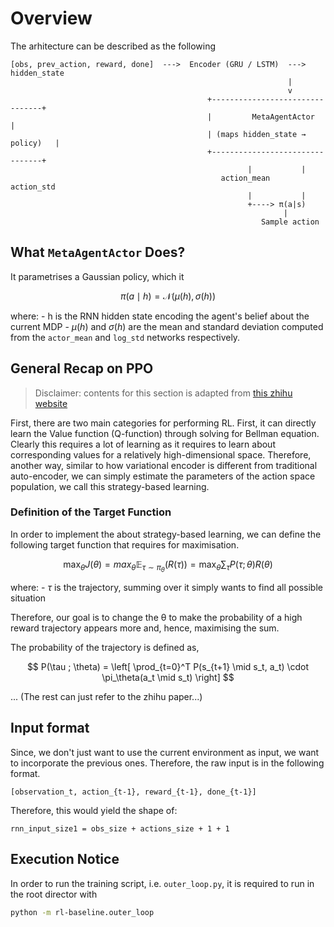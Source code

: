 # Overview

The arhitecture can be described as the following

```
[obs, prev_action, reward, done]  --->  Encoder (GRU / LSTM)  --->  hidden_state
                                                              |
                                                              v
                                            +--------------------------------+
                                            |         MetaAgentActor       |
                                            | (maps hidden_state → policy)   |
                                            +--------------------------------+
                                                     |           |
                                               action_mean     action_std
                                                     |           |
                                                     +----> π(a|s)
                                                             |
                                                        Sample action

```

## What `MetaAgentActor` Does?

It parametrises a Gaussian policy, which it 

$$
\pi(a \mid h) = \mathcal{N}(\mu(h), \sigma(h))
$$

where:
    - h is the RNN hidden state encoding the agent's belief about the current MDP
    - $\mu(h)$ and $\sigma(h)$ are the mean and standard deviation computed from the `actor_mean` and `log_std` networks respectively.


## General Recap on PPO

> Disclaimer: contents for this section is adapted from [this zhihu website](https://zhuanlan.zhihu.com/p/614115887)

First, there are two main categories for performing RL. First, it can directly learn the Value function (Q-function) through solving for Bellman equation. Clearly this requires a lot of learning as it requires to learn about corresponding values for a relatively high-dimensional space. Therefore, another way, similar to how variational encoder is different from traditional auto-encoder, we can simply estimate the parameters of the action space population, we call this strategy-based learning.

### Definition of the Target Function

In order to implement the about strategy-based learning, we can define the following target function that requires for maximisation.

$$
\max_{\theta}{J(\theta)} = max_{\theta} {\mathbb{E}_{\tau \sim \pi_\theta}(R(\tau))} = \max_\theta {\sum_\tau P(\tau; \theta) R(\theta)}
$$

where:
    - $\tau$ is the trajectory, summing over it simply wants to find all possible situation

Therefore, our goal is to change the θ to make the probability of a high reward trajectory appears more and, hence, maximising the sum.

The probability of the trajectory is defined as,

$$
P(\tau ; \theta) = \left[ \prod_{t=0}^T P(s_{t+1} \mid s_t, a_t) \cdot \pi_\theta(a_t \mid s_t) \right]
$$

... (The rest can just refer to the zhihu paper...)

## Input format

Since, we don't just want to use the current environment as input, we want to incorporate the previous ones. Therefore, the raw input is in the following format. 

```
[observation_t, action_{t-1}, reward_{t-1}, done_{t-1}]
```

Therefore, this would yield the shape of:

```
rnn_input_size1 = obs_size + actions_size + 1 + 1
```

## Execution Notice

In order to run the training script, i.e. `outer_loop.py`, it is required to run in the root director with 
```bash
python -m rl-baseline.outer_loop
```


